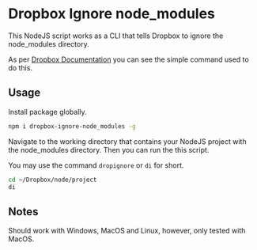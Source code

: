 # Dropbox Ignore node_modules

This NodeJS script works as a CLI that tells Dropbox to ignore the node_modules directory.

As per [Dropbox Documentation](https://help.dropbox.com/en-us/files-folders/restore-delete/ignored-files) you can see the simple command used to do this.

## Usage

Install package globally.

```bash
npm i dropbox-ignore-node_modules -g
```

Navigate to the working directory that contains your NodeJS project with the node_modules directory. Then you can run the this script.

You may use the command `dropignore` or `di` for short.

```bash
cd ~/Dropbox/node/project
di
```

## Notes

Should work with Windows, MacOS and Linux, however, only tested with MacOS.

